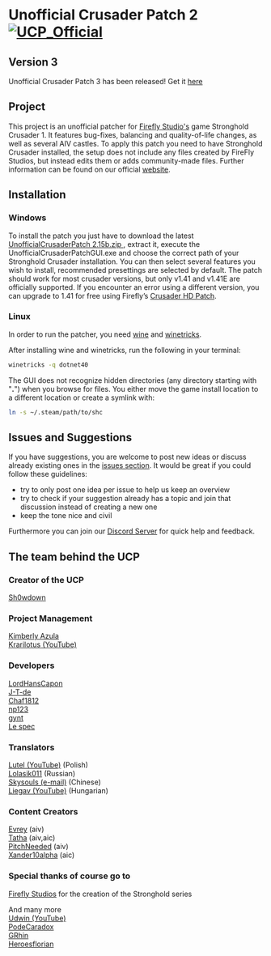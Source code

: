 # Unofficial Crusader Patch 2 [![UCP_Official](https://discordapp.com/api/guilds/426318193603117057/widget.png?style=shield)](https://discord.gg/P9dkF38Q2t)

## Version 3
Unofficial Crusader Patch 3 has been released! Get it [here](https://github.com/UnofficialCrusaderPatch/UnofficialCrusaderPatch/releases)

 ## Project

This project is an unofficial patcher for [Firefly Studio's](https://fireflyworlds.com/) game Stronghold Crusader 1. It features bug-fixes, balancing and quality-of-life changes, as well as several AIV castles. To apply this patch you need to have Stronghold Crusader installed, the setup does not include any files created by FireFly Studios, but instead edits them or adds community-made files. Further information can be found on our official [website](https://unofficialcrusaderpatch.github.io/).

## Installation

### Windows 

To install the patch you just have to download the latest [UnofficialCrusaderPatch 2.15b.zip
](https://github.com/Sh0wdown/UnofficialCrusaderPatch/releases), extract it, execute the UnofficialCrusaderPatchGUI.exe and choose the correct path of your Stronghold Crusader installation. You can then select several features you wish to install, recommended presettings are selected by default. The patch should work for most crusader versions, but only v1.41 and v1.41E are officially supported. If you encounter an error using a different version, you can upgrade to 1.41 for free using Firefly’s [Crusader HD Patch](http://www.strongholdcrusaderhd.com/patch.html).

### Linux

In order to run the patcher, you need [wine](https://www.winehq.org/) and [winetricks](https://wiki.winehq.org/Winetricks).

After installing wine and winetricks, run the following in your terminal:

```bash
winetricks -q dotnet40
```
The GUI does not recognize hidden directories (any directory starting with "**.**") when you browse for files. You either move the game install location to a different location or create a symlink with:

```bash
ln -s ~/.steam/path/to/shc
```


## Issues and Suggestions

If you have suggestions, you are welcome to post new ideas or discuss already existing ones in the [issues section](https://github.com/Sh0wdown/UnofficialCrusaderPatch/issues). It would be great if you could follow these guidelines:

- try to only post one idea per issue to help us keep an overview
- try to check if your suggestion already has a topic and join that discussion instead of creating a new one
- keep the tone nice and civil  

Furthermore you can join our [Discord Server](https://discord.gg/N4UVjZBRXU) for quick help and feedback.

## The team behind the UCP

### Creator of the UCP
[Sh0wdown](https://github.com/Sh0wdown)  

### Project Management
[Kimberly Azula](https://github.com/ByBurton/)  
[Krarilotus (YouTube)](https://www.youtube.com/channel/UCMXHqa2vmclSoSkuCu_q5rw)

### Developers
[LordHansCapon](https://github.com/LordHansCapon)  
[J-T-de](https://github.com/J-T-de)  
[Chaf1812](https://github.com/Chaf1812)  
[np123](https://github.com/patel-nikhil)  
[gynt](https://github.com/gynt)  
[Le spec](https://github.com/LeSpec)

### Translators
[Lutel (YouTube)](https://www.youtube.com/user/MrLutel05) (Polish)  
[Lolasik011](https://github.com/Lolasik011) (Russian)  
[Skysouls (e-mail)](mailto:theskysoul@vip.qq.com) (Chinese)  
[Liegav (YouTube)](https://www.youtube.com/channel/UCFqQMKfYgGb7iFKJagQl_wA) (Hungarian)

### Content Creators   
[Evrey](https://github.com/Evrey) (aiv)  
[Tatha](https://www.youtube.com/channel/UC4BrhBzHp1ymnczlkdKcSkg) (aiv,aic)  
[PitchNeeded](https://github.com/PitchNeeded) (aiv)  
[Xander10alpha](https://github.com/Xander10alpha) (aic)  

### Special thanks of course go to  
[Firefly Studios](https://fireflyworlds.com/) for the creation of the Stronghold series  

And many more  
[Udwin (YouTube)](https://www.youtube.com/user/UdwinLP)  
[PodeCaradox](https://github.com/PodeCaradox)  
[GRhin](https://www.twitch.tv/grhin)  
[Heroesflorian](https://github.com/Heroesflorian)  
